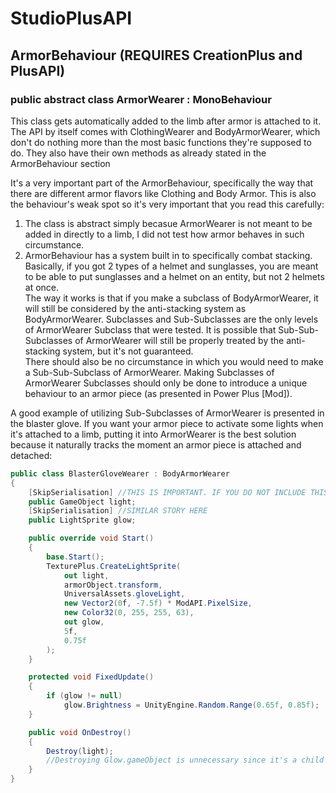 # StudioPlusAPI
## ArmorBehaviour (REQUIRES CreationPlus and PlusAPI)
### public abstract class ArmorWearer : MonoBehaviour
This class gets automatically added to the limb after armor is attached to it. The API by itself comes with ClothingWearer and BodyArmorWearer, which don't do nothing more than the most basic functions they're supposed to do. They also have their own methods as already stated in the ArmorBehaviour section

It's a very important part of the ArmorBehaviour, specifically the way that there are different armor flavors like Clothing and Body Armor. This is also the behaviour's weak spot so it's very important that you read this carefully:
1. The class is abstract simply becasue ArmorWearer is not meant to be added in directly to a limb, I did not test how armor behaves in such circumstance.
1. ArmorBehaviour has a system built in to specifically combat stacking. Basically, if you got 2 types of a helmet and sunglasses, you are meant to be able to put sunglasses and a helmet on an entity, but not 2 helmets at once.<br/> 
The way it works is that if you make a subclass of BodyArmorWearer, it will still be considered by the anti-stacking system as BodyArmorWearer. Subclasses and Sub-Subclasses are the only levels of ArmorWearer Subclass that were tested. It is possible that Sub-Sub-Subclasses of ArmorWearer will still be properly treated by the anti-stacking system, but it's not guaranteed.<br/>
There should also be no circumstance in which you would need to make a Sub-Sub-Subclass of ArmorWearer. Making Subclasses of ArmorWearer Subclasses should only be done to introduce a unique behaviour to an armor piece (as presented in Power Plus [Mod]).

A good example of utilizing Sub-Subclasses of ArmorWearer is presented in the blaster glove. If you want your armor piece to activate some lights when it's attached to a limb, putting it into ArmorWearer is the best solution because it naturally tracks the moment an armor piece is attached and detached:
```cs
public class BlasterGloveWearer : BodyArmorWearer
{
    [SkipSerialisation] //THIS IS IMPORTANT. IF YOU DO NOT INCLUDE THIS, THE LIGHT WILL BE COPIED OVER TO THE COPY OF THE ENTITY YOU MAKE. THIS WOULD BE BAD
    public GameObject light;
    [SkipSerialisation] //SIMILAR STORY HERE
    public LightSprite glow;

    public override void Start()
    {
        base.Start();
        TexturePlus.CreateLightSprite(
            out light,
            armorObject.transform,
            UniversalAssets.gloveLight,
            new Vector2(0f, -7.5f) * ModAPI.PixelSize,
            new Color32(0, 255, 255, 63),
            out glow,
            5f,
            0.75f
        );
    }

    protected void FixedUpdate()
    {
        if (glow != null)
            glow.Brightness = UnityEngine.Random.Range(0.65f, 0.85f);
    }

    public void OnDestroy()
    {
        Destroy(light);
        //Destroying Glow.gameObject is unnecessary since it's a child of Light
    }
}
```